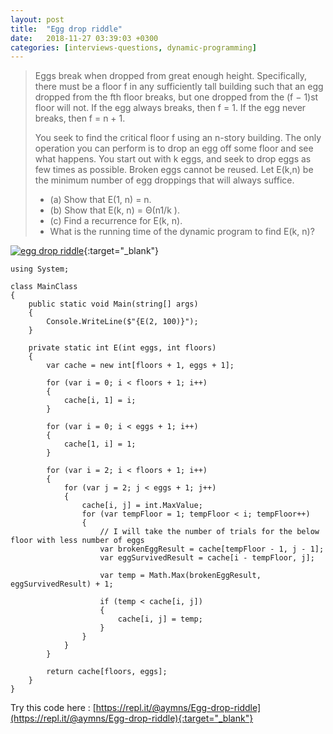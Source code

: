 ```yaml
---
layout: post
title:  "Egg drop riddle"
date:   2018-11-27 03:39:03 +0300
categories: [interviews-questions, dynamic-programming]
---
```


> Eggs break when dropped from great enough height. Specifically, there must be a floor f in any sufficiently tall building such that an egg dropped from the fth floor breaks, but one dropped from the (f − 1)st floor will not. If the egg always breaks, then f = 1. If the egg never breaks, then f = n + 1.
>
>You seek to find the critical floor f using an n-story building. The only operation you can perform is to drop an egg off some floor and see what happens. You start out with k eggs, and seek to drop eggs as few times as possible. Broken eggs cannot be reused. Let E(k,n) be the minimum number of egg droppings that will always suffice.
>
> - (a) Show that E(1, n) = n.
> - (b) Show that E(k, n) = Θ(n1/k ).
> - (c) Find a recurrence for E(k, n).
> - What is the running time of the dynamic program to find E(k, n)?

[![egg drop riddle](https://img.youtube.com/vi/NGtt7GJ1uiM/0.jpg)](https://www.youtube.com/watch?v=NGtt7GJ1uiM){:target="_blank"}

~~~
using System;

class MainClass
{
    public static void Main(string[] args)
    {
        Console.WriteLine($"{E(2, 100)}");
    }

    private static int E(int eggs, int floors)
    {
        var cache = new int[floors + 1, eggs + 1];

        for (var i = 0; i < floors + 1; i++)
        {
            cache[i, 1] = i;
        }

        for (var i = 0; i < eggs + 1; i++)
        {
            cache[1, i] = 1;
        }

        for (var i = 2; i < floors + 1; i++)
        {
            for (var j = 2; j < eggs + 1; j++)
            {
                cache[i, j] = int.MaxValue;
                for (var tempFloor = 1; tempFloor < i; tempFloor++)
                {
                    // I will take the number of trials for the below floor with less number of eggs
                    var brokenEggResult = cache[tempFloor - 1, j - 1];
                    var eggSurvivedResult = cache[i - tempFloor, j];

                    var temp = Math.Max(brokenEggResult, eggSurvivedResult) + 1;

                    if (temp < cache[i, j])
                    {
                        cache[i, j] = temp;
                    }
                }
            }
        }

        return cache[floors, eggs];
    }
}

~~~

Try this code here : [https://repl.it/@aymns/Egg-drop-riddle](https://repl.it/@aymns/Egg-drop-riddle){:target="_blank"}
